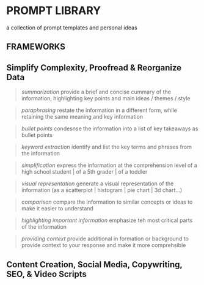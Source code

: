 # PROMPT LIBRARY
a collection of prompt templates and personal ideas

## FRAMEWORKS






## Simplify Complexity, Proofread & Reorganize Data

>  *summarization* 
    provide a brief and concise cummary of the information, highlighting key points and main ideas / themes / style

>  *paraphrasing* 
    restate the information in a different form, while retaining the same meaning and key information

>  *bullet points*
    condesnse the information into a list of key takeaways as bullet points

>  *keyword extraction*
    identify and list the key terms and phrases from the information

>  *simplification*
    express the information at the comprehension level of a high school student | of a 5th grader | of a toddler

>  *visual representation*
    generate a visual representation of the information (as a scatterplot | histogram | pie chart | 3d chart...)

>  *comparison*
    compare the information to similar concepts or ideas to make it easier to understand

>  *highlighting important information*
    emphasize teh most critical parts of the information

>  *providing context*
    provide additional in formation or background to provide context to your response and make it more comprehsible
    

  ## Content Creation, Social Media, Copywriting, SEO, & Video Scripts